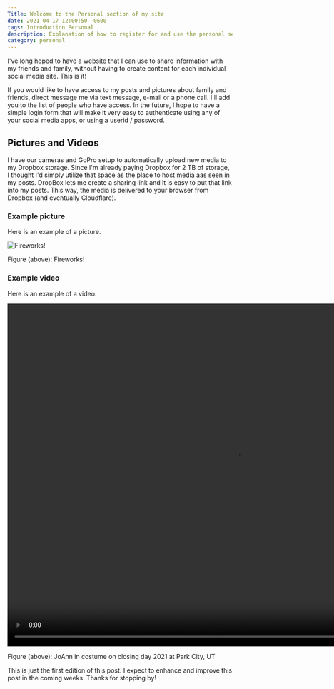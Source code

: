 ```yaml
---
Title: Welcome to the Personal section of my site
date: 2021-04-17 12:00:50 -0600
tags: Introduction Personal
description: Explanation of how to register for and use the personal section of this site.
category: personal
---
```


I've long hoped to have a website that I can use to share information with my friends and family, without having to create content for each individual social media site. This is it!

If you would like to have access to my posts and pictures about family and friends, direct message me via text message, e-mail or a phone call. I'll add you to the list of people who have access.
In the future, I hope to have a simple login form that will make it very easy to authenticate using any of your social media apps, or using a userid / password.

## Pictures and Videos

I have our cameras and GoPro setup to automatically upload new media to my Dropbox storage. Since I'm already paying Dropbox for 2 TB of storage, I thought I'd simply utilize that space as the place to host media aas seen in my posts. DropBox lets me create a sharing link and it is easy to put that link into my posts. This way, the media is delivered to your browser from Dropbox (and eventually Cloudflare).

### Example picture

Here is an example of a picture.

![Fireworks!](https://www.dropbox.com/s/q38ofot7sik5h3p/firework%20art.jpg?raw=1)

Figure (above): Fireworks!

### Example video

Here is an example of a video.

<video width="1024" height="768" controls="controls">
   <source src="https://www.dropbox.com/s/3vjhbk1ewf8u327/2021%2004%2011%20Park%20City%20Closing%20Day%20Capers.mp4?raw=1" type="video/mp4" />
   Your browser does not support embedded videos, however, you can see the video in a new tab [[JoAnn skiing in costume on Closing Day at Park City Ski Resort  2021 04 11](https://www.dropbox.com/s/3vjhbk1ewf8u327/2021%2004%2011%20Park%20City%20Closing%20Day%20Capers.mp4?raw=1)
</video>

Figure (above): JoAnn in costume on closing day 2021 at Park City, UT

This is just the first edition of this post. I expect to enhance and improve this post in the coming weeks. Thanks for stopping by!
